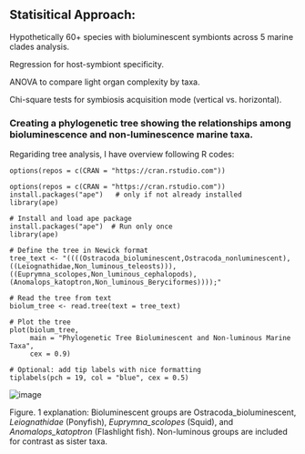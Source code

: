 ## Statisitical Approach:

Hypothetically 60+ species with bioluminescent symbionts across 5 marine clades analysis.

Regression for host-symbiont specificity.

ANOVA to compare light organ complexity by taxa.

Chi-square tests for symbiosis acquisition mode (vertical vs. horizontal).

### Creating a phylogenetic tree showing the relationships among bioluminescence and non-luminescence marine taxa.
Regariding tree analysis, I have overview following R codes:

```{r}
options(repos = c(CRAN = "https://cran.rstudio.com"))
```
```{r} include=FALSE}
options(repos = c(CRAN = "https://cran.rstudio.com"))
install.packages("ape")   # only if not already installed
library(ape)
```
```{r}
# Install and load ape package
install.packages("ape")  # Run only once
library(ape)

# Define the tree in Newick format
tree_text <- "((((Ostracoda_bioluminescent,Ostracoda_nonluminescent),((Leiognathidae,Non_luminous_teleosts))),((Euprymna_scolopes,Non_luminous_cephalopods),(Anomalops_katoptron,Non_luminous_Beryciformes))));"

# Read the tree from text
biolum_tree <- read.tree(text = tree_text)

# Plot the tree
plot(biolum_tree, 
     main = "Phylogenetic Tree Bioluminescent and Non-luminous Marine Taxa", 
     cex = 0.9)

# Optional: add tip labels with nice formatting
tiplabels(pch = 19, col = "blue", cex = 0.5)
```

![image](https://github.com/user-attachments/assets/967a1055-3d5f-45da-9c68-b3faa61ec9d1)


Figure. 1 explanation: Bioluminescent groups are Ostracoda_bioluminescent, *Leiognathidae* (Ponyfish), *Euprymna_scolopes* (Squid), and *Anomalops_katoptron* (Flashlight fish). Non-luminous groups are included for contrast as sister taxa.



